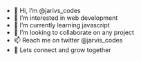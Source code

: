 - 👋 Hi, I’m @jarivs_codes
- 👀 I’m interested in web development
- 🌱 I’m currently learning javascript
- 💞️ I’m looking to collaborate on any project
- 📫 Reach me on twitter @jarvis_codes 
- 💞️ Lets connect and grow together
<!---
dotjarvis/dotjarvis is a ✨ special ✨ repository because its `README.md` (this file) appears on your GitHub profile.
You can click the Preview link to take a look at your changes.
--->

